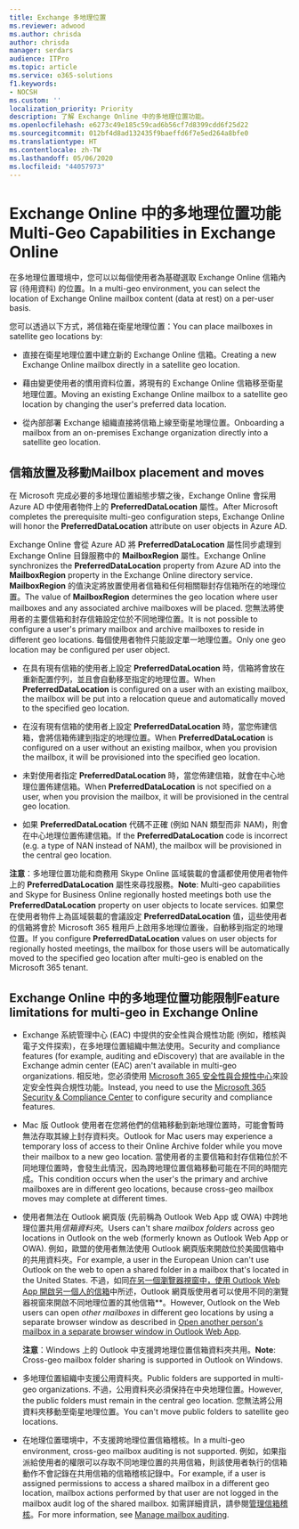```yaml
---
title: Exchange 多地理位置
ms.reviewer: adwood
ms.author: chrisda
author: chrisda
manager: serdars
audience: ITPro
ms.topic: article
ms.service: o365-solutions
f1.keywords:
- NOCSH
ms.custom: ''
localization_priority: Priority
description: 了解 Exchange Online 中的多地理位置功能。
ms.openlocfilehash: e6273c49e185c59cad6b56cf7d8399cdd6f25d22
ms.sourcegitcommit: 012bf4d8ad132435f9baeffd6f7e5ed264a8bfe0
ms.translationtype: HT
ms.contentlocale: zh-TW
ms.lasthandoff: 05/06/2020
ms.locfileid: "44057973"
---
```

# <a name="multi-geo-capabilities-in-exchange-online"></a><span data-ttu-id="c95e0-103">Exchange Online 中的多地理位置功能</span><span class="sxs-lookup"><span data-stu-id="c95e0-103">Multi-Geo Capabilities in Exchange Online</span></span>

<span data-ttu-id="c95e0-104">在多地理位置環境中，您可以以每個使用者為基礎選取 Exchange Online 信箱內容 (待用資料) 的位置。</span><span class="sxs-lookup"><span data-stu-id="c95e0-104">In a multi-geo environment, you can select the location of Exchange Online mailbox content (data at rest) on a per-user basis.</span></span>

<span data-ttu-id="c95e0-105">您可以透過以下方式，將信箱在衛星地理位置：</span><span class="sxs-lookup"><span data-stu-id="c95e0-105">You can place mailboxes in satellite geo locations by:</span></span>

- <span data-ttu-id="c95e0-106">直接在衛星地理位置中建立新的 Exchange Online 信箱。</span><span class="sxs-lookup"><span data-stu-id="c95e0-106">Creating a new Exchange Online mailbox directly in a satellite geo location.</span></span>

- <span data-ttu-id="c95e0-107">藉由變更使用者的慣用資料位置，將現有的 Exchange Online 信箱移至衛星地理位置。</span><span class="sxs-lookup"><span data-stu-id="c95e0-107">Moving an existing Exchange Online mailbox to a satellite geo location by changing the user's preferred data location.</span></span>

- <span data-ttu-id="c95e0-108">從內部部署 Exchange 組織直接將信箱上線至衛星地理位置。</span><span class="sxs-lookup"><span data-stu-id="c95e0-108">Onboarding a mailbox from an on-premises Exchange organization directly into a satellite geo location.</span></span>

## <a name="mailbox-placement-and-moves"></a><span data-ttu-id="c95e0-109">信箱放置及移動</span><span class="sxs-lookup"><span data-stu-id="c95e0-109">Mailbox placement and moves</span></span>

<span data-ttu-id="c95e0-110">在 Microsoft 完成必要的多地理位置組態步驟之後，Exchange Online 會採用 Azure AD 中使用者物件上的 **PreferredDataLocation** 屬性。</span><span class="sxs-lookup"><span data-stu-id="c95e0-110">After Microsoft completes the prerequisite multi-geo configuration steps, Exchange Online will honor the **PreferredDataLocation** attribute on user objects in Azure AD.</span></span>

<span data-ttu-id="c95e0-111">Exchange Online 會從 Azure AD 將 **PreferredDataLocation** 屬性同步處理到 Exchange Online 目錄服務中的 **MailboxRegion** 屬性。</span><span class="sxs-lookup"><span data-stu-id="c95e0-111">Exchange Online synchronizes the **PreferredDataLocation** property from Azure AD into the **MailboxRegion** property in the Exchange Online directory service.</span></span> <span data-ttu-id="c95e0-112">**MailboxRegion** 的值決定將放置使用者信箱和任何相關聯封存信箱所在的地理位置。</span><span class="sxs-lookup"><span data-stu-id="c95e0-112">The value of **MailboxRegion** determines the geo location where user mailboxes and any associated archive mailboxes will be placed.</span></span> <span data-ttu-id="c95e0-113">您無法將使用者的主要信箱和封存信箱設定位於不同地理位置。</span><span class="sxs-lookup"><span data-stu-id="c95e0-113">It is not possible to configure a user's primary mailbox and archive mailboxes to reside in different geo locations.</span></span> <span data-ttu-id="c95e0-114">每個使用者物件只能設定單一地理位置。</span><span class="sxs-lookup"><span data-stu-id="c95e0-114">Only one geo location may be configured per user object.</span></span>

- <span data-ttu-id="c95e0-115">在具有現有信箱的使用者上設定 **PreferredDataLocation** 時，信箱將會放在重新配置佇列，並且會自動移至指定的地理位置。</span><span class="sxs-lookup"><span data-stu-id="c95e0-115">When **PreferredDataLocation** is configured on a user with an existing mailbox, the mailbox will be put into a relocation queue and automatically moved to the specified geo location.</span></span>

- <span data-ttu-id="c95e0-116">在沒有現有信箱的使用者上設定 **PreferredDataLocation** 時，當您佈建信箱，會將信箱佈建到指定的地理位置。</span><span class="sxs-lookup"><span data-stu-id="c95e0-116">When **PreferredDataLocation** is configured on a user without an existing mailbox, when you provision the mailbox, it will be provisioned into the specified geo location.</span></span>

- <span data-ttu-id="c95e0-117">未對使用者指定 **PreferredDataLocation** 時，當您佈建信箱，就會在中心地理位置佈建信箱。</span><span class="sxs-lookup"><span data-stu-id="c95e0-117">When **PreferredDataLocation** is not specified on a user, when you provision the mailbox, it will be provisioned in the central geo location.</span></span>

- <span data-ttu-id="c95e0-118">如果 **PreferredDataLocation** 代碼不正確 (例如 NAN 類型而非 NAM)，則會在中心地理位置佈建信箱。</span><span class="sxs-lookup"><span data-stu-id="c95e0-118">If the **PreferredDataLocation** code is incorrect (e.g. a type of NAN instead of NAM), the mailbox will be provisioned in the central geo location.</span></span>

<span data-ttu-id="c95e0-119">**注意**：多地理位置功能和商務用 Skype Online 區域裝載的會議都使用使用者物件上的 **PreferredDataLocation** 屬性來尋找服務。</span><span class="sxs-lookup"><span data-stu-id="c95e0-119">**Note**: Multi-geo capabilities and Skype for Business Online regionally hosted meetings both use the **PreferredDataLocation** property on user objects to locate services.</span></span> <span data-ttu-id="c95e0-120">如果您在使用者物件上為區域裝載的會議設定 **PreferredDataLocation** 值，這些使用者的信箱將會於 Microsoft 365 租用戶上啟用多地理位置後，自動移到指定的地理位置。</span><span class="sxs-lookup"><span data-stu-id="c95e0-120">If you configure **PreferredDataLocation** values on user objects for regionally hosted meetings, the mailbox for those users will be automatically moved to the specified geo location after multi-geo is enabled on the Microsoft 365 tenant.</span></span>

## <a name="feature-limitations-for-multi-geo-in-exchange-online"></a><span data-ttu-id="c95e0-121">Exchange Online 中的多地理位置功能限制</span><span class="sxs-lookup"><span data-stu-id="c95e0-121">Feature limitations for multi-geo in Exchange Online</span></span>

- <span data-ttu-id="c95e0-122">Exchange 系統管理中心 (EAC) 中提供的安全性與合規性功能 (例如，稽核與電子文件探索)，在多地理位置組織中無法使用。</span><span class="sxs-lookup"><span data-stu-id="c95e0-122">Security and compliance features (for example, auditing and eDiscovery) that are available in the Exchange admin center (EAC) aren't available in multi-geo organizations.</span></span> <span data-ttu-id="c95e0-123">相反地，您必須使用 [Microsoft 365 安全性與合規性中心](https://support.office.com/article/7e696a40-b86b-4a20-afcc-559218b7b1b8)來設定安全性與合規性功能。</span><span class="sxs-lookup"><span data-stu-id="c95e0-123">Instead, you need to use the [Microsoft 365 Security & Compliance Center](https://support.office.com/article/7e696a40-b86b-4a20-afcc-559218b7b1b8) to configure security and compliance features.</span></span>

- <span data-ttu-id="c95e0-124">Mac 版 Outlook 使用者在您將他們的信箱移動到新地理位置時，可能會暫時無法存取其線上封存資料夾。</span><span class="sxs-lookup"><span data-stu-id="c95e0-124">Outlook for Mac users may experience a temporary loss of access to their Online Archive folder while you move their mailbox to a new geo location.</span></span> <span data-ttu-id="c95e0-125">當使用者的主要信箱和封存信箱位於不同地理位置時，會發生此情況，因為跨地理位置信箱移動可能在不同的時間完成。</span><span class="sxs-lookup"><span data-stu-id="c95e0-125">This condition occurs when the user's the primary and archive mailboxes are in different geo locations, because cross-geo mailbox moves may complete at different times.</span></span>

- <span data-ttu-id="c95e0-126">使用者無法在 Outlook 網頁版 (先前稱為 Outlook Web App 或 OWA) 中跨地理位置共用*信箱資料夾*。</span><span class="sxs-lookup"><span data-stu-id="c95e0-126">Users can't share *mailbox folders* across geo locations in Outlook on the web (formerly known as Outlook Web App or OWA).</span></span> <span data-ttu-id="c95e0-127">例如，歐盟的使用者無法使用 Outlook 網頁版來開啟位於美國信箱中的共用資料夾。</span><span class="sxs-lookup"><span data-stu-id="c95e0-127">For example, a user in the European Union can't use Outlook on the web to open a shared folder in a mailbox that's located in the United States.</span></span> <span data-ttu-id="c95e0-128">不過，如同[在另一個瀏覽器視窗中，使用 Outlook Web App 開啟另一個人的信箱](https://support.office.com/article/A909AD30-E413-40B5-A487-0EA70B763081#__toc372210362)中所述，Outlook 網頁版使用者可以使用不同的瀏覽器視窗來開啟不同地理位置的其他信箱\*\*。</span><span class="sxs-lookup"><span data-stu-id="c95e0-128">However, Outlook on the Web users can open *other mailboxes* in different geo locations by using a separate browser window as described in [Open another person's mailbox in a separate browser window in Outlook Web App](https://support.office.com/article/A909AD30-E413-40B5-A487-0EA70B763081#__toc372210362).</span></span>

  <span data-ttu-id="c95e0-129">**注意**：Windows 上的 Outlook 中支援跨地理位置信箱資料夾共用。</span><span class="sxs-lookup"><span data-stu-id="c95e0-129">**Note**: Cross-geo mailbox folder sharing is supported in Outlook on Windows.</span></span>

- <span data-ttu-id="c95e0-130">多地理位置組織中支援公用資料夾。</span><span class="sxs-lookup"><span data-stu-id="c95e0-130">Public folders are supported in multi-geo organizations.</span></span> <span data-ttu-id="c95e0-131">不過，公用資料夾必須保持在中央地理位置。</span><span class="sxs-lookup"><span data-stu-id="c95e0-131">However, the public folders must remain in the central geo location.</span></span> <span data-ttu-id="c95e0-132">您無法將公用資料夾移動至衛星地理位置。</span><span class="sxs-lookup"><span data-stu-id="c95e0-132">You can't move public folders to satellite geo locations.</span></span>

- <span data-ttu-id="c95e0-133">在地理位置環境中，不支援跨地理位置信箱稽核。</span><span class="sxs-lookup"><span data-stu-id="c95e0-133">In a multi-geo environment, cross-geo mailbox auditing is not supported.</span></span> <span data-ttu-id="c95e0-134">例如，如果指派給使用者的權限可以存取不同地理位置的共用信箱，則該使用者執行的信箱動作不會記錄在共用信箱的信箱稽核記錄中。</span><span class="sxs-lookup"><span data-stu-id="c95e0-134">For example, if a user is assigned permissions to access a shared mailbox in a different geo location, mailbox actions performed by that user are not logged in the mailbox audit log of the shared mailbox.</span></span> <span data-ttu-id="c95e0-135">如需詳細資訊，請參閱[管理信箱稽核](https://docs.microsoft.com/microsoft-365/compliance/enable-mailbox-auditing?view=o365-worldwide)。</span><span class="sxs-lookup"><span data-stu-id="c95e0-135">For more information, see [Manage mailbox auditing](https://docs.microsoft.com/microsoft-365/compliance/enable-mailbox-auditing?view=o365-worldwide).</span></span>

